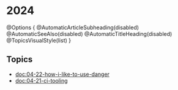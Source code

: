 # 2024

@Options {
  @AutomaticArticleSubheading(disabled)
  @AutomaticSeeAlso(disabled)
  @AutomaticTitleHeading(disabled)
  @TopicsVisualStyle(list)
}

## Topics

- <doc:04-22-how-i-like-to-use-danger>
- <doc:04-21-ci-tooling>
